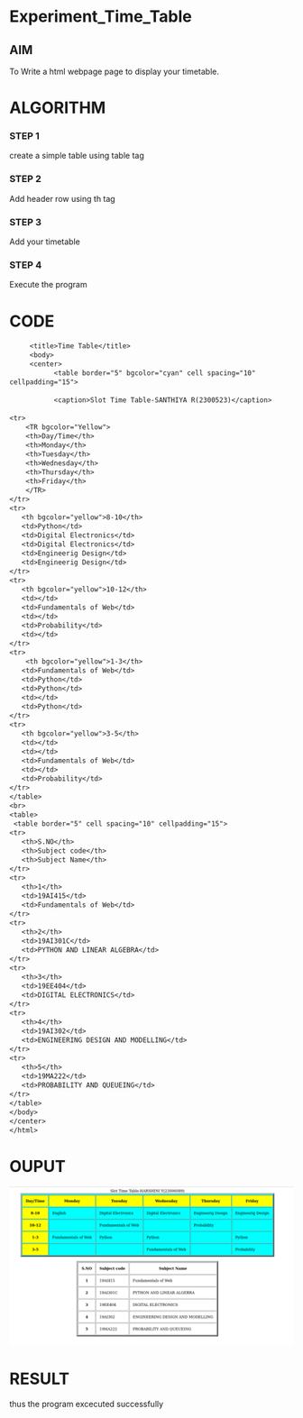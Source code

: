 # Experiment_Time_Table

## AIM
To Write a html webpage page to display your timetable.

# ALGORITHM
### STEP 1
create a simple table using table tag
### STEP 2
Add header row using th tag
### STEP 3
Add your timetable
### STEP 4
Execute the program

# CODE
```<html>
     <title>Time Table</title>
     <body>
     <center>
           <table border="5" bgcolor="cyan" cell spacing="10" cellpadding="15">
          
           <caption>Slot Time Table-SANTHIYA R(2300523)</caption>
           
<tr>
    <TR bgcolor="Yellow">
    <th>Day/Time</th>
    <th>Monday</th>
    <th>Tuesday</th>
    <th>Wednesday</th>
    <th>Thursday</th>
    <th>Friday</th>
    </TR>
</tr>
<tr>
   <th bgcolor="yellow">8-10</th>
   <td>Python</td>
   <td>Digital Electronics</td>
   <td>Digital Electronics</td>
   <td>Engineerig Design</td>
   <td>Engineerig Design</td>
</tr>
<tr>
   <th bgcolor="yellow">10-12</th>
   <td></td>
   <td>Fundamentals of Web</td>
   <td></td>
   <td>Probability</td>
   <td></td>
</tr>
<tr>
    <th bgcolor="yellow">1-3</th>
   <td>Fundamentals of Web</td>
   <td>Python</td>
   <td>Python</td>
   <td></td>
   <td>Python</td>
</tr>
<tr>
   <th bgcolor="yellow">3-5</th>
   <td></td>
   <td></td>
   <td>Fundamentals of Web</td>
   <td></td>
   <td>Probability</td>
</tr>
</table>
<br>
<table>
 <table border="5" cell spacing="10" cellpadding="15">
<tr>
   <th>S.NO</th>
   <th>Subject code</th>
   <th>Subject Name</th>
</tr>
<tr>
   <th>1</th>
   <td>19AI415</td>
   <td>Fundamentals of Web</td>
</tr>
<tr>
   <th>2</th>
   <td>19AI301C</td>
   <td>PYTHON AND LINEAR ALGEBRA</td>
</tr>
<tr>
   <th>3</th>
   <td>19EE404</td>
   <td>DIGITAL ELECTRONICS</td>
</tr>
<tr>
   <th>4</th>
   <td>19AI302</td>
   <td>ENGINEERING DESIGN AND MODELLING</td>
</tr>
<tr>
   <th>5</th>
   <td>19MA222</td>
   <td>PROBABILITY AND QUEUEING</td>
</tr>
</table>
</body>
</center>
</html>

```
# OUPUT
![output](timetable.png)

# RESULT
thus the program excecuted successfully